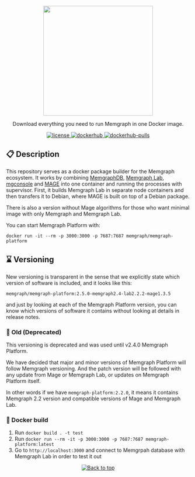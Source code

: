 <p align="center">
  <img src="https://uploads-ssl.webflow.com/5e7ceb09657a69bdab054b3a/5e7ceb09657a6937ab054bba_Black_Original%20_Logo.png" width="300"/>
</p>
<p align="center">Download everything you need to run Memgraph in one Docker image.</p>

<p align="center">
  <a href="https://github.com/memgraph/memgraph-platform/blob/main/LICENSE">
    <img src="https://img.shields.io/github/license/memgraph/memgraph-platform?style=plastic" alt="license" title="license"/>
  <a href="https://hub.docker.com/r/memgraph/memgraph-platform">
    <img src="https://img.shields.io/docker/v/memgraph/memgraph-platform" alt="dockerhub" title="dockerhub"/>
  </a>
    <a href="https://hub.docker.com/r/memgraph/memgraph-platform">
    <img src="https://img.shields.io/docker/pulls/memgraph/memgraph-platform" alt="dockerhub-pulls" title="dockerhub-pulls"/>
  </a>
</p>

## :clipboard: Description

This repository serves as a docker package builder for the Memgraph ecosystem.
It works by combining
[MemgraphDB](https://github.com/memgraph/memgraph-platform), [Memgraph
Lab](https://github.com/memgraph/lab),
[mgconsole](https://github.com/memgraph/mgconsole) and
[MAGE](https://github.com/memgraph/mage) into one container and running the
processes with supervisor. First, it builds Memgraph Lab in separate node
containers and then transfers it to Debian, where MAGE is built on top of a
Debian package.

There is also a version without Mage algorithms for those who want minimal image
with only Memgraph and Memgraph Lab.

You can start Memgraph Platform with:

```
docker run -it --rm -p 3000:3000 -p 7687:7687 memgraph/memgraph-platform
```

## :hourglass: Versioning

New versioning is transparent in the sense that we explicitly state which
version of software is included, and it looks like this:

`memgraph/memgraph-platform:2.5.0-memgraph2.4-lab2.2.2-mage1.3.5`

and just by looking at each of the Memgraph Platform version, you can know which
versions of software it contains without looking at details in release notes.

### :no_entry_sign: Old (Deprecated)

This versioning is deprecated and was used until v2.4.0 Memgraph Platform.

We have decided that major and minor versions of Memgraph Platform will follow
Memgraph versioning. And the patch version will be followed with any
update from Mage or Memgraph Lab, or updates on Memgraph Platform itself.

In other words if we have `memgraph-platform:2.2.0`, it means it contains Memgraph
2.2 version and compatible versions of Mage and Memgraph Lab.

### :whale: Docker build

1. Run `docker build . -t test`
2. Run `docker run --rm -it -p 3000:3000 -p 7687:7687 memgraph-platform:latest`
3. Go to `http://localhost:3000` and connect to Memgrpah database with Memgraph
  Lab in order to test it out

<p align="center">
  <a href="#">
    <img src="https://img.shields.io/badge/⬆️back_to_top_⬆️-white" alt="Back to top" title="Back to top"/>
  </a>
</p>

